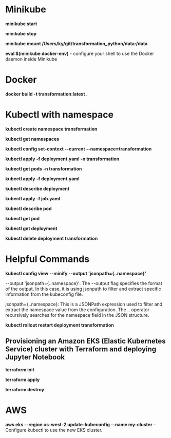 # Minikube 
**minikube start**

**minikube stop**

**minikube mount /Users/ky/git/transformation_python/data:/data**

**eval $(minikube docker-env)** - configure your shell to use the Docker daemon inside Minikube

# Docker
**docker build -t transformation:latest .**

# Kubectl with namespace 
**kubectl create namespace transformation**

**kubectl get namespaces**

**kubectl config set-context --current --namespace=transformation**

**kubectl apply -f deployment.yaml -n transformation**

**kubectl get pods -n transformation**

**kubectl apply -f deployment.yaml** 

**kubectl describe deployment**

**kubectl apply -f job.yaml**

**kubectl describe pod**

**kubectl get pod**
                          
**kubectl get deployment**

**kubectl delete deployment transformation**


# Helpful Commands
**kubectl config view --minify --output 'jsonpath={..namespace}'**

--output 'jsonpath={..namespace}':
The --output flag specifies the format of the output. In this case, it is using jsonpath to filter and extract specific information from the kubeconfig file.

jsonpath={..namespace}: This is a JSONPath expression used to filter and extract the namespace value from the configuration. The .. operator recursively searches for the namespace field in the JSON structure.

**kubectl rollout restart deployment transformation**

## Provisioning an Amazon EKS (Elastic Kubernetes Service) cluster with Terraform and deploying Jupyter Notebook 

**terraform init**

**terraform apply**

**terraform destroy**


# AWS
**aws eks --region us-west-2 update-kubeconfig --name my-cluster** - Configure kubectl to use the new EKS cluster.

